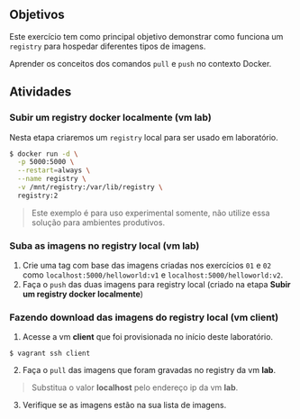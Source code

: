 ## Objetivos

Este exercício tem como principal objetivo demonstrar como funciona um `registry` para hospedar diferentes tipos de imagens.

Aprender os conceitos dos comandos `pull` e `push` no contexto Docker.

## Atividades

### Subir um registry docker localmente (vm lab)

Nesta etapa criaremos um `registry` local para ser usado em laboratório.

```sh
$ docker run -d \
  -p 5000:5000 \
  --restart=always \
  --name registry \
  -v /mnt/registry:/var/lib/registry \
  registry:2
```

> Este exemplo é para uso experimental somente, não utilize essa solução para ambientes produtivos.

### Suba as imagens no registry local (vm lab)

1. Crie uma tag com base das imagens criadas nos exercícios `01` e `02` como `localhost:5000/helloworld:v1` e `localhost:5000/helloworld:v2`.
2. Faça o `push` das duas imagens para registry local (criado na etapa **Subir um registry docker localmente**)

### Fazendo download das imagens do registry local (vm client)

1. Acesse a vm **client** que foi provisionada no início deste laboratório.
```
$ vagrant ssh client
```
2. Faça o `pull` das imagens que foram gravadas no registry da vm **lab**.

> Substitua o valor **localhost** pelo endereço ip da vm **lab**.

3. Verifique se as imagens estão na sua lista de imagens.
